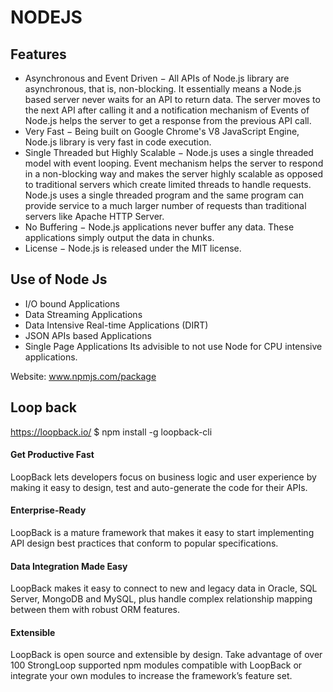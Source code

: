 # NODEJS

## Features
- Asynchronous and Event Driven − All APIs of Node.js library are asynchronous, that is, non-blocking. It essentially means a Node.js based server never waits for an API to return data. The server moves to the next API after calling it and a notification mechanism of Events of Node.js helps the server to get a response from the previous API call.
- Very Fast − Being built on Google Chrome's V8 JavaScript Engine, Node.js library is very fast in code execution.
- Single Threaded but Highly Scalable − Node.js uses a single threaded model with event looping. Event mechanism helps the server to respond in a non-blocking way and makes the server highly scalable as opposed to traditional servers which create limited threads to handle requests. Node.js uses a single threaded program and the same program can provide service to a much larger number of requests than traditional servers like Apache HTTP Server.
- No Buffering − Node.js applications never buffer any data. These applications simply output the data in chunks.
- License − Node.js is released under the MIT license.

## Use of Node Js
- I/O bound Applications
- Data Streaming Applications
- Data Intensive Real-time Applications (DIRT)
- JSON APIs based Applications
- Single Page Applications
Its advisible to not use Node for CPU intensive applications.

Website: www.npmjs.com/package


## Loop back
https://loopback.io/
$ npm install -g loopback-cli

#### Get Productive Fast
LoopBack lets developers focus on business logic and user experience by making it easy to design, test and auto-generate the code for their APIs.

#### Enterprise-Ready
LoopBack is a mature framework that makes it easy to start implementing API design best practices that conform to popular specifications.

#### Data Integration Made Easy
LoopBack makes it easy to connect to new and legacy data in Oracle, SQL Server, MongoDB and MySQL, plus handle complex relationship mapping between them with robust ORM features.

#### Extensible
LoopBack is open source and extensible by design. Take advantage of over 100 StrongLoop supported npm modules compatible with LoopBack or integrate your own modules to increase the framework’s feature set.

